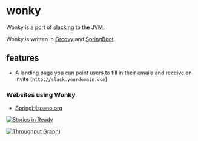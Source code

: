 # wonky

Wonky is a port of [slacking](https://github.com/rauchg/slackin/) to the JVM.

Wonky is written in [Groovy](http://www.groovy-lang.org) and [SpringBoot](http://projects.spring.io/spring-boot/).


## features

- A landing page you can point users to fill in their emails and receive an invite (`http://slack.yourdomain.com`)

### Websites using Wonky

- [SpringHispano.org](http://slack.springhispano.org)

[![Stories in Ready](https://badge.waffle.io/domix/wonky.svg?label=ready&title=Ready)](http://waffle.io/domix/wonky)

[![Throughput Graph](https://graphs.waffle.io/domix/wonky/throughput.svg)](https://waffle.io/domix/wonky/metrics))
